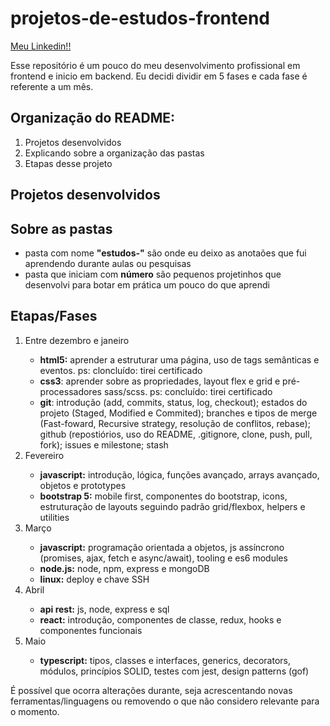 # projetos-de-estudos-frontend

<a href="https://www.linkedin.com/in/gilmar-carlos97/">Meu Linkedin!!</a>

Esse repositório é um pouco do meu desenvolvimento profissional em frontend e inicio em backend. Eu decidi dividir em 5 fases e cada fase é referente a um mês.

<h2>Organização do README:</h2>
<ol>
    <li>Projetos desenvolvidos</li>
    <li>Explicando sobre a organização das pastas</li>
    <li>Etapas desse projeto</li>
</ol>

<h2>Projetos desenvolvidos</h2>


<h2>Sobre as pastas</h2>
<ul>
    <li>pasta com nome <b>"estudos-"</b> são onde eu deixo as anotaões que fui aprendendo durante aulas ou pesquisas</li>
    <li>pasta que iniciam com <b>número</b> são pequenos projetinhos que desenvolvi para botar em prática um pouco do que aprendi</li>
</ul>

<h2>Etapas/Fases</h2>
<ol>
    <li>Entre dezembro e janeiro</li>
    <ul>
        <li><b>html5:</b> aprender a estruturar uma página, uso de tags semânticas e eventos. ps: cloncluído: tirei certificado</li>
        <li><b>css3</b>: aprender sobre as propriedades, layout flex e grid e pré-processadores sass/scss. ps: concluído: tirei certificado</li>
        <li><b>git</b>: introdução (add, commits, status, log, checkout); estados do projeto (Staged, Modified e Commited); branches e tipos de merge (Fast-foward, Recursive strategy, resolução de conflitos, rebase); github (repostiórios, uso do README, .gitignore, clone, push, pull, fork); issues e milestone; stash</li>
    </ul>
    <li>Fevereiro</li>
    <ul>
        <li><b>javascript:</b> introdução, lógica, funções avançado, arrays avançado, objetos e prototypes</li>
        <li><b>bootstrap 5:</b> mobile first, componentes do bootstrap, icons, estruturação de layouts seguindo padrão grid/flexbox, helpers e utilities</li>
    </ul>
    <li>Março</li>
    <ul>
        <li><b>javascript:</b> programação orientada a objetos, js assíncrono (promises, ajax, fetch e async/await), tooling e es6 modules</li>
        <li><b>node.js:</b> node, npm, express e mongoDB</li>
        <li><b>linux:</b> deploy e chave SSH</li>
    </ul>
    <li>Abril</li>
    <ul>
        <li><b>api rest:</b> js, node, express e sql</li>
        <li><b>react:</b> introdução, componentes de classe, redux, hooks e componentes funcionais </li>
    </ul>
    <li>Maio</li>
    <ul>
        <li><b>typescript:</b> tipos, classes e interfaces, generics, decorators, módulos, princípios SOLID, testes com jest, design patterns (gof)</li>
    </ul>
</ol>

<p>É possível que ocorra alterações durante, seja acrescentando novas ferramentas/linguagens ou removendo o que não considero relevante para o momento.</p>
